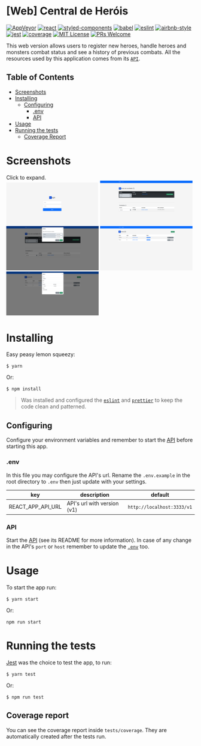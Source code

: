 # [Web] Central de Heróis
[![AppVeyor](https://img.shields.io/appveyor/build/diegovictor/central-de-herois-web?logo=appveyor&style=flat-square)](https://ci.appveyor.com/project/DiegoVictor/central-de-herois-web)
[![react](https://img.shields.io/badge/reactjs-18.2.0-61dafb?style=flat-square&logo=react)](https://reactjs.org/)
[![styled-components](https://img.shields.io/badge/styled_components-6.1.1-db7b86?style=flat-square&logo=styled-components)](https://styled-components.com/)
[![babel](https://img.shields.io/badge/babel-7.23.3-F9DC3E?style=flat-square&logo=babel)](https://babeljs.io/)
[![eslint](https://img.shields.io/badge/eslint-8.54.0-4b32c3?style=flat-square&logo=eslint)](https://eslint.org/)
[![airbnb-style](https://flat.badgen.net/badge/style-guide/airbnb/ff5a5f?icon=airbnb)](https://github.com/airbnb/javascript)
[![jest](https://img.shields.io/badge/jest-29.7.0-brightgreen?style=flat-square&logo=jest)](https://jestjs.io/)
[![coverage](https://img.shields.io/codecov/c/gh/DiegoVictor/central-de-herois-web?logo=codecov&style=flat-square)](https://codecov.io/gh/DiegoVictor/central-de-herois-web)
[![MIT License](https://img.shields.io/badge/license-MIT-green?style=flat-square)](https://raw.githubusercontent.com/DiegoVictor/central-de-herois-web/main/LICENSE)
[![PRs Welcome](https://img.shields.io/badge/PRs-welcome-brightgreen.svg?style=flat-square)](http://makeapullrequest.com)

This web version allows users to register new heroes, handle heroes and monsters combat status and see a history of previous combats. All the resources used by this application comes from its [`API`](https://github.com/DiegoVictor/central-de-herois-api).

## Table of Contents
* [Screenshots](#screenshots)
* [Installing](#installing)
  * [Configuring](#configuring)
    * [.env](#env)
    * [API](#api)
* [Usage](#usage)
* [Running the tests](#running-the-tests)
  * [Coverage Report](#coverage-report)

# Screenshots
Click to expand.<br>
<img src="https://raw.githubusercontent.com/DiegoVictor/central-de-herois-web/main/screenshots/login.png" width="49%"/>
<img src="https://raw.githubusercontent.com/DiegoVictor/central-de-herois-web/main/screenshots/dashboard.png" width="49%"/>
<img src="https://raw.githubusercontent.com/DiegoVictor/central-de-herois-web/main/screenshots/combat-modal.png" width="49%"/>
<img src="https://raw.githubusercontent.com/DiegoVictor/central-de-herois-web/main/screenshots/heroes.png" width="49%"/>
<img src="https://raw.githubusercontent.com/DiegoVictor/central-de-herois-web/main/screenshots/form.png" width="49%"/>

# Installing
Easy peasy lemon squeezy:
```
$ yarn
```
Or:
```
$ npm install
```
> Was installed and configured the [`eslint`](https://eslint.org/) and [`prettier`](https://prettier.io/) to keep the code clean and patterned.

## Configuring
Configure your environment variables and remember to start the [API](https://github.com/DiegoVictor/central-de-herois-api) before starting this app.

### .env
In this file you may configure the API's url. Rename the `.env.example` in the root directory to `.env` then just update with your settings.

key|description|default
---|---|---
REACT_APP_API_URL|API's url with version (v1)|`http://localhost:3333/v1`

### API
Start the [API](https://github.com/DiegoVictor/central-de-herois-api) (see its README for more information). In case of any change in the API's `port` or `host` remember to update the [`.env`](#env) too.

# Usage
To start the app run:
```
$ yarn start
```
Or:
```
npm run start
```

# Running the tests
[Jest](https://jestjs.io) was the choice to test the app, to run:
```
$ yarn test
```
Or:
```
$ npm run test
```

## Coverage report
You can see the coverage report inside `tests/coverage`. They are automatically created after the tests run.
